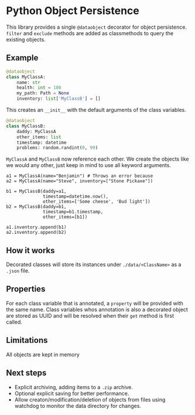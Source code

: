 # Python Object Persistence

This library provides a single `@dataobject` decorator for object persistence. `filter` and `exclude` methods are added as classmethods to query the existing objects.

## Example
```python
@dataobject
class MyClassA:
    name: str
    health: int = 100
    my_path: Path = None
    inventory: list['MyClassB'] = []
```
This creates an `__init__` with the default arguments of the class variables.

```python
@dataobject
class MyClassB:
    daddy: MyClassA
    other_items: list
    timestamp: datetime
    problems: random.randint(0, 99)
```
`MyClassA` and `MyClassB` now reference each other.
We create the objects like we would any other, just keep in mind to use all keyword arguments.

```
a1 = MyClassA(name="Benjamin") # Throws an error because 
a2 = MyClassA(name="Steve", inventory=["Stone Pickaxe"])

b1 = MyClassB(daddy=a1, 
              timestamp=datetime.now(), 
              other_items=['Some cheese', 'Bud light'])
b2 = MyClassB(daddy=b1, 
              timestamp=b1.timestamp, 
              other_items=[b1])

a1.inventory.append(b1)
a2.inventory.append(b2)

```

## How it works
Decorated classes will store its instances under `./data/<ClassName>` as a `.json` file.

## Properties
For each class variable that is annotated, a `property` will be provided with the same name. Class variables whos annotation is also a decorated object are stored as UUID and will be resolved when their `get` method is first called.

## Limitations
All objects are kept in memory

## Next steps
- Explicit archiving, adding items to a `.zip` archive.
- Optional explicit saving for better performance.
- Allow creaton/modification/deletion of objects from files using watchdog to monitor the data directory for changes.
